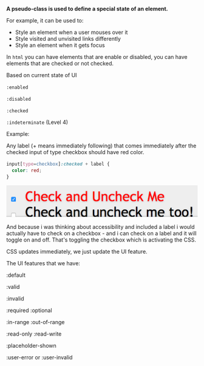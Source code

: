 **A pseudo-class is used to define a special state of an element.**

For example, it can be used to:

* Style an element when a user mouses over it
* Style visited and unvisited links differently
* Style an element when it gets focus

In `html` you can have elements that are enable or disabled, you can have elements that are checked or not checked. 

Based on current state of UI

  `:enabled`

  `:disabled`

  `:checked`

  `:indeterminate` (Level 4)

Example:

Any label (+  means immediately following) that comes immediately after the checked input of type checkbox should have red color. 

```css
input[type=checkbox]:checked + label {
  color: red;
}
```
![checked](./checked.png)

And because i was thinking about accessibility and included a label i would actually have to check on a checkbox  - and i can check on a label and it will toggle on and off. That's toggling the checkbox which is activating the CSS. 

CSS updates immediately, we just update the UI feature. 

The UI features that we have:

:default

:valid

:invalid

:required
:optional

:in-range
:out-of-range

:read-only
:read-write

:placeholder-shown

:user-error or :user-invalid
